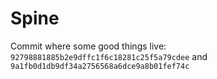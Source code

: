 # Spine

Commit where some good things live:
`92798881885b2e9dffc1f6c18281c25f5a79cdee`
and
`9a1fb0d1db9df34a2756568a6dce9a8b01fef74c`
